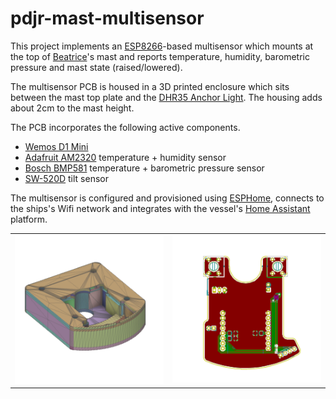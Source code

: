 # pdjr-mast-multisensor

This project implements an
[ESP8266](https://www.espressif.com/en/products/socs/esp8266)-based
multisensor which mounts at the top of
[Beatrice](https://www.pdjr.eu/beatrice/wp-content/uploads/2021/01/beatrice.jpg)'s
mast and reports temperature, humidity, barometric pressure and mast
state (raised/lowered).

The multisensor PCB is housed in a 3D printed enclosure which sits
between the mast top plate and the
[DHR35 Anchor Light](https://www.dhr.nl/dhr-marine/products/navigation-lights/dhr35).
The housing adds about 2cm to the mast height.

The PCB incorporates the following active components.

* [Wemos D1 Mini](https://www.wemos.cc/en/latest/d1/d1_mini.html)
* [Adafruit AM2320](https://www.adafruit.com/product/3721) temperature + humidity sensor
* [Bosch BMP581](https://www.bosch-sensortec.com/products/environmental-sensors/pressure-sensors/bmp581/) temperature + barometric pressure sensor
* [SW-520D](https://www.switchelectronics.co.uk/products/sw520d-ball-tilt-vibration-switch) tilt sensor

The multisensor is configured and provisioned using
[ESPHome](https://esphome.io/index.html),
connects to the ships's Wifi network and integrates with the vessel's
[Home Assistant](https://www.home-assistant.io/)
platform.

<table>
  <tr>
    <td>
      <img src="resources/enclosure.png"/>      
    </td>
    <td>
      <a href="resources/schematic.pdf"><img src="resources/pcb.png"/></a>
    </td>
  </tr>
</table>
